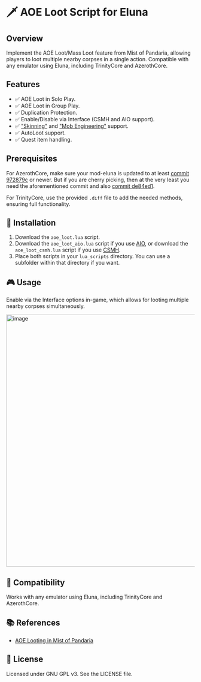 # 🗡️ AOE Loot Script for Eluna

## Overview
Implement the AOE Loot/Mass Loot feature from Mist of Pandaria, allowing players to loot multiple nearby corpses in a single action. Compatible with any emulator using Eluna, including TrinityCore and AzerothCore.

## Features

- ✅ AOE Loot in Solo Play.
- ✅ AOE Loot in Group Play.
- ✅ Duplication Protection.
- ✅ Enable/Disable via Interface (CSMH and AIO support).
- ✅ ["Skinning"](https://wowpedia.fandom.com/wiki/Skinning) and ["Mob Engineering"](https://wowwiki-archive.fandom.com/wiki/Mob_engineering) support.
- ✅ AutoLoot support.
- ✅ Quest item handling.

## Prerequisites

For AzerothCore, make sure your mod-eluna is updated to at least [commit 972879c](https://github.com/azerothcore/mod-eluna/commit/972879c69656f0f73d09d974c6fe55382a677f4d) or newer.  But if you are cherry picking, then at the very least you need the aforementioned commit and also [commit de84ed1](https://github.com/azerothcore/mod-eluna/commit/de84ed13695f04e90feae49ba2a74106f3da8add). 

For TrinityCore, use the provided `.diff` file to add the needed methods, ensuring full functionality.

## 🚀 Installation

1. Download the `aoe_loot.lua` script.
2. Download the `aoe_loot_aio.lua` script if you use [AIO](https://github.com/Rochet2/AIO), or download the `aoe_loot_csmh.lua` script if you use [CSMH](https://github.com/Foereaper/CSMH).
3. Place both scripts in your `lua_scripts` directory.  You can use a subfolder within that directory if you want.

## 🎮 Usage

Enable via the Interface options in-game, which allows for looting multiple nearby corpses simultaneously.

<img width="1149" height="672" alt="image" src="https://github.com/user-attachments/assets/aa12be68-33a3-496a-8df3-217fd8f3824b" />

## 🔄 Compatibility

Works with any emulator using Eluna, including TrinityCore and AzerothCore.

## 📚 References

- [AOE Looting in Mist of Pandaria](https://wowwiki-archive.fandom.com/wiki/Area_of_Effect_looting)

## 📜 License

Licensed under GNU GPL v3. See the LICENSE file.

